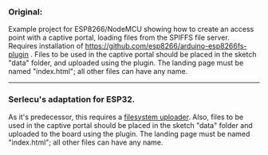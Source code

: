 ### Original:

Example project for ESP8266/NodeMCU showing how to create an access point with a captive portal, loading files from the SPIFFS file server. Requires installation of https://github.com/esp8266/arduino-esp8266fs-plugin . Files to be used in the captive portal should be placed in the sketch "data" folder, and uploaded using the plugin. The landing page must be named "index.html"; all other files can have any name.

---

### Serlecu's adaptation for ESP32.

As it's predecessor, this requires a [filesystem uploader](https://github.com/me-no-dev/arduino-esp32fs-plugin.git). Also, files to be used in the captive portal should be placed in the sketch "data" folder and uploaded to the board using the plugin. The landing page must be named "index.html"; all other files can have any name.
